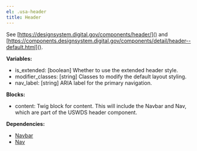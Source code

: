 ```yaml
---
el: .usa-header
title: Header
---
```

See [https://designsystem.digital.gov/components/header/]() and
[https://components.designsystem.digital.gov/components/detail/header--default.html]().

__Variables:__
* is_extended: [boolean] Whether to use the extended header style.
* modifier_classes: [string] Classes to modify the default layout styling.
* nav_label: [string] ARIA label for the primary navigation.

__Blocks:__
* content: Twig block for content. This will include the Navbar and Nav, which
  are part of the USWDS header component.

__Dependencies:__
* [Navbar](../navbar/navbar.md)
* [Nav](../nav/nav.md)
